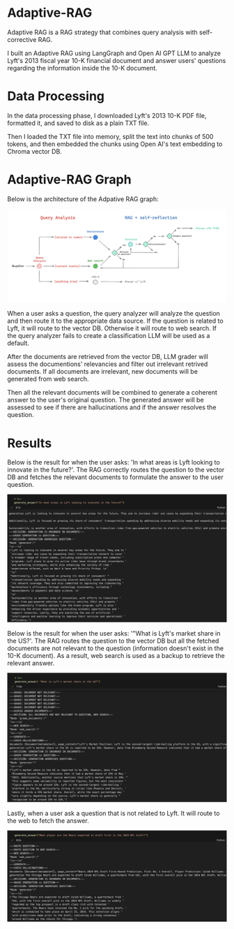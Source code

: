 # Adaptive-RAG


Adaptive RAG is a RAG strategy that combines query analysis with self-corrective RAG. 


I built an Adaptive RAG using LangGraph and Open AI GPT LLM to analyze Lyft's 2013 fiscal year 10-K financial document and answer users' questions regarding the information inside the 10-K document.


# Data Processing

In the data processing phase, I downloaded Lyft's 2013 10-K PDF file, formatted it, and saved to disk as a plain TXT file. 

Then I loaded the TXT file into memory, split the text into chunks of 500 tokens, and then embedded the chunks using Open AI's text embedding to Chroma vector DB. 

# Adaptive-RAG Graph

Below is the architecture of the Adpative RAG graph:

<img src='/assets/rag_graph.png' >

When a user asks a question, the query analyzer will analyze the question and then route it to the appropriate data source. If the question is related to Lyft, it will route to the vector DB. Otherwise it will route to web search. If the query analyzer fails to create a classification LLM will be used as a default. 

After the documents are retrieved from the vector DB, LLM grader will assess the documentions' relevancies and filter out irrelevant retrived documents. If all documents are irrelevant, new documents will be generated from web search. 

Then all the relevant documents will be combined to generate a coherent answer to the user's original question. The generated answer will be assessed to see if there are hallucinations and if the answer resolves the question. 

# Results

Below is the result for when the user asks: 'In what areas is Lyft looking to innovate in the future?'. The RAG correctly routes the question to the vector DB and fetches the relevant documents to formulate the answer to the user question. 

<img src='/assets/lyft_innovation_example.png' width=800>

Below is the result for when the user asks: '"What is Lyft's market share in the US?'. The RAG routes the question to the vector DB but all the fetched documents are not relevant to the question (information doesn't exist in the 10-K document). As a result, web search is used as a backup to retrieve the relevant answer. 

<img src='/assets/lyft_market_share_example.png' width=800>

Lastly, when a user ask a question that is not related to Lyft. It will route to the web to fetch the answer. 

<img src='/assets/irrelevant_question.png' width=800>